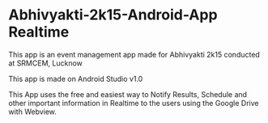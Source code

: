 # Abhivyakti-2k15-Android-App Realtime
This app is an event management app made for Abhivyakti 2k15 conducted at SRMCEM, Lucknow

This app is made on Android Studio v1.0

This App uses the free and easiest way to Notify Results, Schedule and other important information in Realtime to the users using the Google Drive with Webview.
